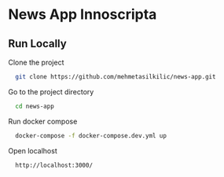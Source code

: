 # News App Innoscripta

## Run Locally

Clone the project

```bash
  git clone https://github.com/mehmetasilkilic/news-app.git
```

Go to the project directory

```bash
  cd news-app
```

Run docker compose

```bash
  docker-compose -f docker-compose.dev.yml up
```

Open localhost

```bash
  http://localhost:3000/
```
